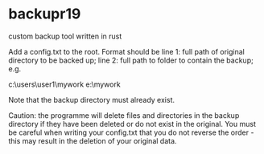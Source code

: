 # backupr19
custom backup tool written in rust

Add a config.txt to the root. Format should be line 1: full path of original directory to be backed up; line 2: full path to folder to contain the backup; e.g.

c:\\users\\user1\\mywork
e:\\mywork

Note that the backup directory must already exist.

Caution: the programme will delete files and directories in the backup directory if they have been deleted or do not exist in the original. You must be careful when writing your config.txt that you do not reverse the order - this may result in the deletion of your original data.

